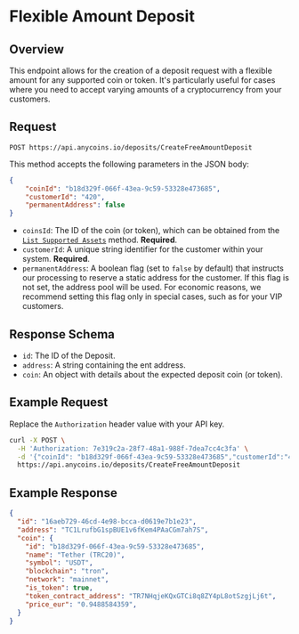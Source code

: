 # Flexible Amount Deposit

## Overview

This endpoint allows for the creation of a deposit request with a flexible amount for any supported coin or token. It's particularly useful for cases where you need to accept varying amounts of a cryptocurrency from your customers.

## Request

```plaintext
POST https://api.anycoins.io/deposits/CreateFreeAmountDeposit
```

This method accepts the following parameters in the JSON body:

```json
{
    "coinId": "b18d329f-066f-43ea-9c59-53328e473685",
    "customerId": "420",
    "permanentAddress": false
}
```

- `coinsId`: The ID of the coin (or token), which can be obtained from the [`List Supported Assets`](../info/list-supported-assets.md) method. **Required**.
- `customerId`: A unique string identifier for the customer within your system. **Required**.
- `permanentAddress`: A boolean flag (set to `false` by default) that instructs our processing to reserve a static address for the customer. If this flag is not set, the address pool will be used. For economic reasons, we recommend setting this flag only in special cases, such as for your VIP customers.

## Response Schema

- `id`: The ID of the Deposit.
- `address`: A string containing the ent address.
- `coin`: An object with details about the expected deposit coin (or token).

## Example Request

Replace the `Authorization` header value with your API key.

```bash
curl -X POST \
  -H 'Authorization: 7e319c2a-28f7-48a1-988f-7dea7cc4c3fa' \
  -d '{"coinId": "b18d329f-066f-43ea-9c59-53328e473685","customerId":"420"}'
  https://api.anycoins.io/deposits/CreateFreeAmountDeposit
```

## Example Response

```json
{
  "id": "16aeb729-46cd-4e98-bcca-d0619e7b1e23",
  "address": "TC1LrufbG1spBUE1v6fKem4PAaCGm7ah7S",
  "coin": {
    "id": "b18d329f-066f-43ea-9c59-53328e473685",
    "name": "Tether (TRC20)",
    "symbol": "USDT",
    "blockchain": "tron",
    "network": "mainnet",
    "is_token": true,
    "token_contract_address": "TR7NHqjeKQxGTCi8q8ZY4pL8otSzgjLj6t",
    "price_eur": "0.9488584359",
  }
}
```
